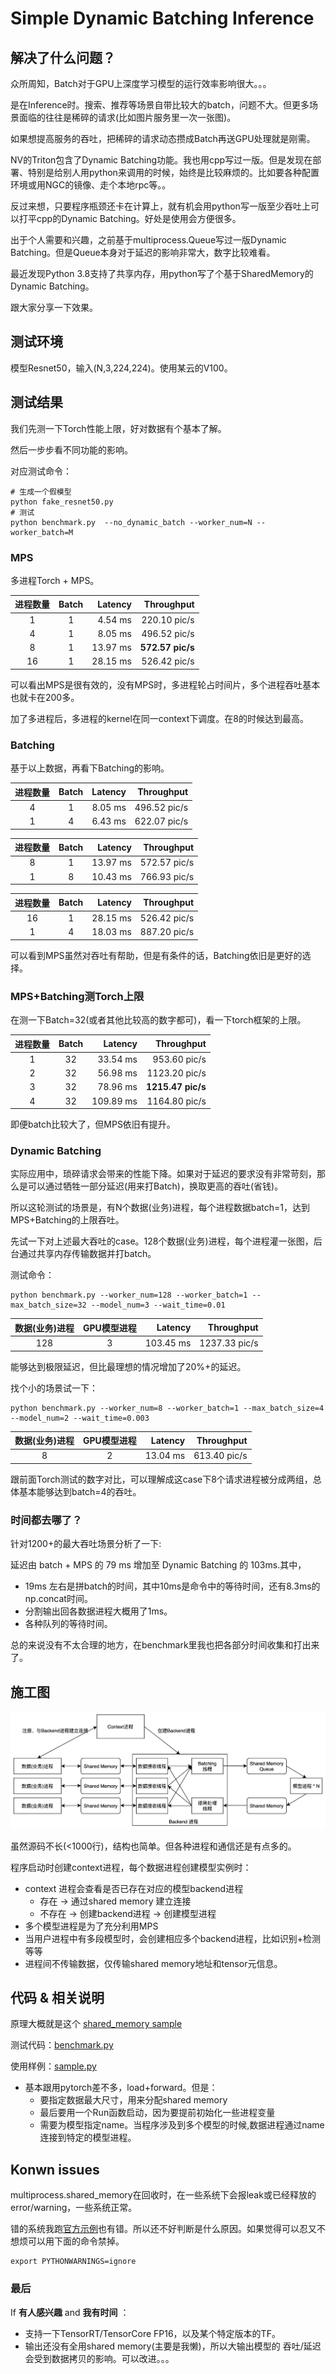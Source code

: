 # Simple Dynamic Batching Inference

## 解决了什么问题？
众所周知，Batch对于GPU上深度学习模型的运行效率影响很大。。。

是在Inference时。搜索、推荐等场景自带比较大的batch，问题不大。但更多场景面临的往往是稀碎的请求(比如图片服务里一次一张图)。

如果想提高服务的吞吐，把稀碎的请求动态攒成Batch再送GPU处理就是刚需。

NV的Triton包含了Dynamic Batching功能。我也用cpp写过一版。但是发现在部署、特别是给别人用python来调用的时候，始终是比较麻烦的。比如要各种配置环境或用NGC的镜像、走个本地rpc等。。

反过来想，只要程序瓶颈还卡在计算上，就有机会用python写一版至少吞吐上可以打平cpp的Dynamic Batching。好处是使用会方便很多。

出于个人需要和兴趣，之前基于multiprocess.Queue写过一版Dynamic Batching。但是Queue本身对于延迟的影响非常大，数字比较难看。

最近发现Python 3.8支持了共享内存，用python写了个基于SharedMemory的Dynamic Batching。

跟大家分享一下效果。

## 测试环境

模型Resnet50，输入(N,3,224,224)。使用某云的V100。

## 测试结果

我们先测一下Torch性能上限，好对数据有个基本了解。

然后一步步看不同功能的影响。

对应测试命令：

```
# 生成一个假模型
python fake_resnet50.py
# 测试
python benchmark.py  --no_dynamic_batch --worker_num=N --worker_batch=M
```

### MPS

多进程Torch + MPS。

|进程数量|Batch|Latency|Throughput|
|:-:|:-:|-:|-:| 
| 1  | 1 | 4.54 ms |220.10 pic/s |
| 4  | 1 | 8.05 ms |496.52 pic/s |
| 8  | 1 | 13.97 ms |**572.57 pic/s** |
| 16  | 1 | 28.15 ms |526.42 pic/s |

可以看出MPS是很有效的，没有MPS时，多进程轮占时间片，多个进程吞吐基本也就卡在200多。

加了多进程后，多进程的kernel在同一context下调度。在8的时候达到最高。

### Batching

基于以上数据，再看下Batching的影响。

|进程数量|Batch|Latency|Throughput|
|:-:|:-:|-:|-:| 
| 4  | 1 | 8.05 ms | 496.52 pic/s |
| 1  | 4 | 6.43 ms | 622.07 pic/s |

|进程数量|Batch|Latency|Throughput|
|:-:|:-:|-:|-:| 
| 8  | 1 | 13.97 ms | 572.57 pic/s |
| 1  | 8 | 10.43 ms | 766.93 pic/s |

|进程数量|Batch|Latency|Throughput|
|:-:|:-:|-:|-:| 
| 16  | 1 | 28.15 ms |526.42 pic/s |
| 1  | 4 | 18.03 ms |887.20 pic/s|

可以看到MPS虽然对吞吐有帮助，但是有条件的话，Batching依旧是更好的选择。


### MPS+Batching测Torch上限

在测一下Batch=32(或者其他比较高的数字都可)，看一下torch框架的上限。

|进程数量|Batch|Latency|Throughput|
|:-:|:-:|-:|-:| 
| 1 | 32 | 33.54 ms | 953.60 pic/s |
| 2 | 32 | 56.98 ms | 1123.20 pic/s |
| 3 | 32 | 78.96 ms | **1215.47 pic/s** |
| 4 | 32 | 109.89 ms | 1164.80 pic/s |

即便batch比较大了，但MPS依旧有提升。

### Dynamic Batching

实际应用中，琐碎请求会带来的性能下降。如果对于延迟的要求没有非常苛刻，那么是可以通过牺牲一部分延迟(用来打Batch)，换取更高的吞吐(省钱)。

所以这轮测试的场景是，有N个数据(业务)进程，每个进程数据batch=1，达到MPS+Batching的上限吞吐。

先试一下对上述最大吞吐的case。128个数据(业务)进程，每个进程灌一张图，后台通过共享内存传输数据并打batch。

测试命令：
```
python benchmark.py --worker_num=128 --worker_batch=1 --max_batch_size=32 --model_num=3 --wait_time=0.01
```
|数据(业务)进程|GPU模型进程|Latency|Throughput|
|:-:|:-:|-:|-:| 
|128|3|103.45 ms|1237.33 pic/s|

能够达到极限延迟，但比最理想的情况增加了20%+的延迟。

找个小的场景试一下：
```
python benchmark.py --worker_num=8 --worker_batch=1 --max_batch_size=4 --model_num=2 --wait_time=0.003
```
|数据(业务)进程|GPU模型进程|Latency|Throughput|
|:-:|:-:|-:|-:| 
|8|2|13.04 ms|613.40 pic/s|

跟前面Torch测试的数字对比，可以理解成这case下8个请求进程被分成两组，总体基本能够达到batch=4的吞吐。

### 时间都去哪了？

针对1200+的最大吞吐场景分析了一下:

延迟由 batch + MPS 的 79 ms 增加至 Dynamic Batching 的 103ms.其中，

  * 19ms 左右是拼batch的时间，其中10ms是命令中的等待时间，还有8.3ms的np.concat时间。
  * 分割输出回各数据进程大概用了1ms。
  * 各种队列的等待时间。
  
总的来说没有不太合理的地方，在benchmark里我也把各部分时间收集和打出来了。

## 施工图

![施工图](./SimpleDBI/arch.jpg)

虽然源码不长(<1000行)，结构也简单。但各种进程和通信还是有点多的。

程序启动时创建context进程，每个数据进程创建模型实例时：
- context 进程会查看是否已存在对应的模型backend进程
  - 存在 -> 通过shared memory 建立连接
  - 不存在 -> 创建backend进程  -> 创建模型进程
- 多个模型进程是为了充分利用MPS
- 当用户进程中有多段模型时，会创建相应多个backend进程，比如识别+检测等等
- 进程间不传输数据，仅传输shared memory地址和tensor元信息。

## 代码 & 相关说明

原理大概就是这个 [shared_memory sample](./SimpleDBI/shm_sample.py)

测试代码：[benchmark.py](./benchmark.py)

使用样例：[sample.py](./sample.py)
 - 基本跟用pytorch差不多，load+forward。但是：
    * 要指定数据最大尺寸，用来分配shared memory
    * 最后要用一个Run函数启动，因为要提前初始化一些进程变量
    * 需要为模型指定name。当程序涉及到多个模型的时候,数据进程通过name连接到特定的模型进程。

## Konwn issues

multiprocess.shared_memory在回收时，在一些系统下会报leak或已经释放的error/warning，一些系统正常。

错的系统我跑[官方示例](https://docs.python.org/3/library/multiprocessing.shared_memory.html)也有错。所以还不好判断是什么原因。如果觉得可以忍又不想烦可以用下面的命令禁掉。
```
export PYTHONWARNINGS=ignore
```

### 最后
If **有人感兴趣** and **我有时间** ：
  - 支持一下TensorRT/TensorCore FP16，以及某个特定版本的TF。
  - 输出还没有全用shared memory(主要是我懒)，所以大输出模型的 吞吐/延迟 会受到数据拷贝的影响。可以改进。。。
